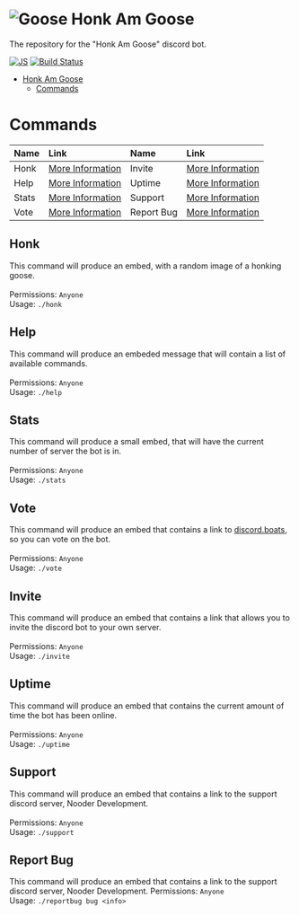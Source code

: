 # ![Goose](https://cdn.discordapp.com/emojis/796117695548358697.png?v=1&size=48x48) Honk Am Goose
The repository for the "Honk Am Goose" discord bot.

[![JS](https://img.shields.io/badge/node.js%20-%2343853D.svg?&style=for-the-badge&logo=node.js&logoColor=white)](https://en.wikipedia.org/wiki/JavaScript) [![Build Status](https://img.shields.io/badge/build-passing-%2343853D?style=for-the-badge&logo=node.js)](https://github.com/NooderDiscord/HonkAmGoose) 


- [Honk Am Goose](#honk-am-goose)
  - [Commands](#commands)

# Commands

Name|Link|Name|Link
:---|:---|:---|:---
Honk|[More Information](#honk)|Invite|[More Information](#invite)
Help|[More Information](#help)|Uptime|[More Information](#uptime)
Stats|[More Information](#stats)|Support|[More Information](#support)
Vote|[More Information](#vote)|Report Bug|[More Information](#report-bug)



## Honk
This command will produce an embed, with a random image of a honking goose.<br/><br/>
Permissions: `Anyone`<br/>
Usage: `./honk`
## Help
This command will produce an embeded message that will contain a list of available commands.<br/><br/>
Permissions: `Anyone`<br/>
Usage: `./help`
## Stats
This command will produce a small embed, that will have the current number of server the bot is in.<br/><br/>
Permissions: `Anyone`<br/>
Usage: `./stats`
## Vote
This command will produce an embed that contains a link to [discord.boats](https://discord.boats/), so you can vote on the bot.<br/><br/>
Permissions: `Anyone`<br/>
Usage: `./vote`
## Invite
This command will produce an embed that contains a link that allows you to invite the discord bot to your own server.<br/><br/>
Permissions: `Anyone`<br/>
Usage: `./invite`
## Uptime
This command will produce an embed that contains the current amount of time the bot has been online.<br/><br/>
Permissions: `Anyone`<br/>
Usage: `./uptime`
## Support
This command will produce an embed that contains a link to the support discord server, Nooder Development.<br/><br/>
Permissions: `Anyone`<br/>
Usage: `./support`
## Report Bug
This command will produce an embed that contains a link to the support discord server, Nooder Development.
Permissions: `Anyone`<br/>
Usage: `./reportbug bug <info>`
